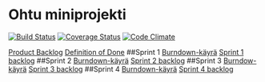 # Ohtu miniprojekti
[![Build Status](https://travis-ci.org/samp3/aasit.svg?branch=master)](https://travis-ci.org/samp3/aasit) 
<a href='https://coveralls.io/github/samp3/aasit?branch=master'><img src='https://coveralls.io/repos/github/samp3/aasit/badge.svg?branch=master' alt='Coverage Status' /></a>
[![Code Climate](https://codeclimate.com/github/samp3/aasit/badges/gpa.svg)](https://codeclimate.com/github/samp3/aasit)

[Product Backlog](https://docs.google.com/spreadsheets/d/1_LbF91-R9yexl-rieCrdwtKzKxY0o2hEt3J-u5UiIBM/pubhtml?gid=0&single=true)
[Definition of Done](https://docs.google.com/spreadsheets/d/1_LbF91-R9yexl-rieCrdwtKzKxY0o2hEt3J-u5UiIBM/pubhtml?gid=1282699843&single=true)
##Sprint 1 
[Burndown-käyrä](https://docs.google.com/spreadsheets/d/1_LbF91-R9yexl-rieCrdwtKzKxY0o2hEt3J-u5UiIBM/pubchart?oid=764712834&amp;format=interactive)
[Sprint 1 backlog](https://docs.google.com/spreadsheets/d/1_LbF91-R9yexl-rieCrdwtKzKxY0o2hEt3J-u5UiIBM/pubhtml?gid=275713509&single=true)
##Sprint 2
[Burndown-käyrä](https://docs.google.com/spreadsheets/d/1_LbF91-R9yexl-rieCrdwtKzKxY0o2hEt3J-u5UiIBM/pubchart?oid=1563050953&format=interactive)
[Sprint 2 backlog](https://docs.google.com/spreadsheets/d/1_LbF91-R9yexl-rieCrdwtKzKxY0o2hEt3J-u5UiIBM/pubhtml?gid=452461191&single=true)
##Sprint 3
[Burndow-käyrä](https://docs.google.com/spreadsheets/d/1_LbF91-R9yexl-rieCrdwtKzKxY0o2hEt3J-u5UiIBM/pubchart?oid=645912414&format=interactive)
[Sprint 3 backlog](https://docs.google.com/spreadsheets/d/1_LbF91-R9yexl-rieCrdwtKzKxY0o2hEt3J-u5UiIBM/pubhtml?gid=179077994&single=true)
##Sprint 4
[Burndown-käyrä](https://docs.google.com/spreadsheets/d/1_LbF91-R9yexl-rieCrdwtKzKxY0o2hEt3J-u5UiIBM/pubchart?oid=1556928865&format=interactive)
[Sprint 4 backlog](https://docs.google.com/spreadsheets/d/1_LbF91-R9yexl-rieCrdwtKzKxY0o2hEt3J-u5UiIBM/pubhtml?gid=421901433&single=true)
